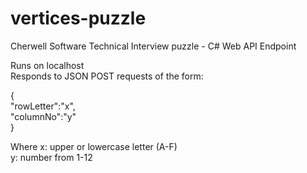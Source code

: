 # vertices-puzzle
Cherwell Software Technical Interview puzzle - C# Web API Endpoint

Runs on localhost  
Responds to JSON POST requests of the form:  

{  
    "rowLetter":"x",  
    "columnNo":"y"  
}  

Where x: upper or lowercase letter (A-F)  
      y: number from 1-12
